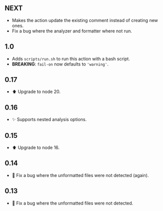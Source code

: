 ## NEXT

- Makes the action update the existing comment instead of creating new ones.
- Fix a bug where the analyzer and formatter where not run.

## 1.0

- Adds `scripts/run.sh` to run this action with a bash script.
- **BREAKING**: `fail-on` now defaults to `'warning'`.

## 0.17

- :arrow_up: Upgrade to node 20.

## 0.16

- :sparkles: Supports nested analysis options.

## 0.15

- :arrow_up: Upgrade to node 16.

## 0.14

- :bug: Fix a bug where the unformatted files were not detected (again).

## 0.13

- :bug: Fix a bug where the unformatted files were not detected.
